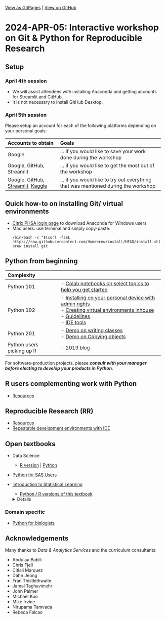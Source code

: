 [View as GitPages](https://bccdc-dsi.github.io/Python-Git-workshop/) | [View on GitHub](https://github.com/BCCDC-DSI/Python-Git-workshop/edit/main/colab/readme.md)

# 2024-APR-05: Interactive workshop on Git & Python for Reproducible Research

## Setup
 
### April 4th session

- We will assist attendees with installing Anaconda and getting accounts for Streamlit and GitHub. 
- It is not necessary to install GitHub Desktop.

### April 5th session

Please setup an account for each of the following platforms depending on your personal goals:

| Accounts to obtain | Goals |
| :-- | :-- |
| Google | ... if you would like to save your work done during the workshop |
| Google, GitHub, Streamlit | ... if you would like to get the most out of the workshop |
| [Google](https://accounts.google.com/v3/signin/identifier?continue=https%3A%2F%2Fmail.google.com%2Fmail%2Fu%2F0%2F&emr=1&followup=https%3A%2F%2Fmail.google.com%2Fmail%2Fu%2F0%2F&ifkv=ARZ0qKJlj6VIf3H8gET1BA2BD8q98Mm4xnSs68VLWCmFiPkNzPaJJzqZc710ymyW9iZ8fWezEDxlLg&osid=1&passive=1209600&service=mail&flowName=GlifWebSignIn&flowEntry=ServiceLogin&dsh=S-1207831730%3A1711210547935397&theme=mn&ddm=0), [GitHub](https://github.com/), [Streamlit](https://streamlit.io), [Kaggle](https://www.kaggle.com/) | ... if you would like to try out everything that was mentioned during the workshop |

## Quick how-to on installing Git/ virtual environments

- [Citrix PHSA login page](https://remoteapps.healthbc.org/logon/LogonPoint/tmindex.html) to download Anaconda for Windows users
- Mac users: use terminal and simply copy-paste:
  ```
  /bin/bash -c "$(curl -fsSL https://raw.githubusercontent.com/Homebrew/install/HEAD/install.sh)"
  brew install git
  ```


## Python from beginning

| Complexity |   |
| :-- | :-- |
| Python 101 | - [Colab notebooks on select topics to help you get started](colab/) |
| Python 102 | - [Installing on your personal device with admin rights](https://intro-stat-learning.github.io/ISLP/installation.html) <br>- [Creating virtual environments inhouse](python/seasoned) <br>- [Guidelines](https://docs.google.com/presentation/d/1Tc6bMM7UWm92aahi-pleJUBNRh_fDl_D7jgNZbErbY4/) <br>- [IDE tools](rr/tools) |
| Python 201 | - [Demo on writing classes](https://colab.research.google.com/github/hmok/Tutorials/blob/master/beginnersPythonCheatSheet.ipynb#scrollTo=Class_inhertitance) <br>- [Demo on Copying objects](https://colab.research.google.com/drive/17pKv9A7dLAiG2DDcY1nsnXflWBk3XTRK)|  
| Python users picking up R | - [2019 blog](https://medium.com/@nawazahmad20/r-for-python-programmers-part-1-ca4eab668b8c) <br> |


    

For software-production projects, please ***consult with your manager before electing to develop your products in Python***.  

## R users complementing work with Python
- [Resources](r_users/)
 
## Reproducible Research (RR)

- [Resources](rr)
- [Repeatable development environments with IDE](rr/tools)

## Open textbooks 
- Data Science
   - [R version](https://r4ds.had.co.nz/index.html) | [Python](https://byuidatascience.github.io/python4ds/index.html)
- [Python for SAS Users](https://www.pythonforsasusers.com/)
- [Introduction to Statistical Learning](https://www.statlearning.com/resources-second-edition)
   - [Python / R versions of this textbook](https://github.com/intro-stat-learning/ISLP_labs/tree/stable)
   <details>      
      To install the current version of the requirements run:
    
      ```
      $ pip install -r https://raw.githubusercontent.com/intro-stat-learning/ISLP_labs/v2.1.3/requirements.txt
      $ jupyter lab Ch02-statlearning-lab.ipynb
      ```

   </details>

### Domain specific
- [Python for biologists](https://www.pythonforbiologists.org/)

   
## Acknowledgements

Many thanks to *Data & Analytics Services* and the curriculum consultants:
- Abdulaa Babili
- Chris Fjell 
- Citlali Marquez
- Dahn Jeong
- Fran Thistlethwaite
- Jamal Taghavimehr
- John Palmer
- Michael Kuo
- Mike Irvine
- Nirupama Tamvada
- Rebeca Falcao


